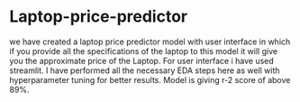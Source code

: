 # Laptop-price-predictor

we have created a laptop price predictor model with user interface in which if you provide all the specifications of the laptop to this model it will give 
you the approximate price of the Laptop.
For user interface i have used streamlit.
I have performed all the necessary EDA steps here as well with hyperparameter tuning for better results.
Model is giving r-2 score of above 89%.
